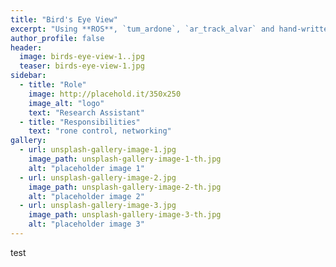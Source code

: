 ```yaml
---
title: "Bird's Eye View"
excerpt: "Using **ROS**, `tum_ardone`, `ar_track_alvar` and hand-written code, a **TurtleBot 2** and an **AR.Drone Parrot 2.0** team up to explore and map the surrounding environment."
author_profile: false
header:
  image: birds-eye-view-1..jpg
  teaser: birds-eye-view-1.jpg
sidebar:
  - title: "Role"
    image: http://placehold.it/350x250
    image_alt: "logo"
    text: "Research Assistant"
  - title: "Responsibilities"
    text: "rone control, networking"
gallery:
  - url: unsplash-gallery-image-1.jpg
    image_path: unsplash-gallery-image-1-th.jpg
    alt: "placeholder image 1"
  - url: unsplash-gallery-image-2.jpg
    image_path: unsplash-gallery-image-2-th.jpg
    alt: "placeholder image 2"
  - url: unsplash-gallery-image-3.jpg
    image_path: unsplash-gallery-image-3-th.jpg
    alt: "placeholder image 3"
---
```


test

